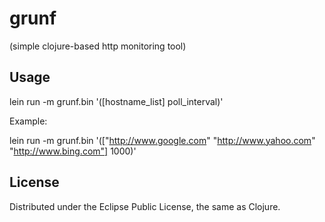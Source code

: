 # grunf

(simple clojure-based http monitoring tool)

## Usage

lein run -m grunf.bin '([hostname_list] poll_interval)'

Example:

lein run -m grunf.bin '(["http://www.google.com" "http://www.yahoo.com" "http://www.bing.com"] 1000)'

## License

Distributed under the Eclipse Public License, the same as Clojure.
